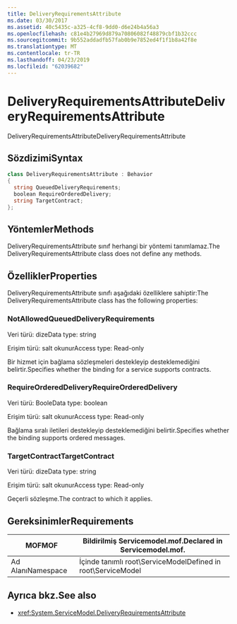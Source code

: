 ```yaml
---
title: DeliveryRequirementsAttribute
ms.date: 03/30/2017
ms.assetid: 40c5435c-a325-4cf8-9dd0-d6e24b4a56a3
ms.openlocfilehash: c81e4b27969d879a70806082f48879cbf1b32ccc
ms.sourcegitcommit: 9b552addadfb57fab0b9e7852ed4f1f1b8a42f8e
ms.translationtype: MT
ms.contentlocale: tr-TR
ms.lasthandoff: 04/23/2019
ms.locfileid: "62039682"
---
```

# <a name="deliveryrequirementsattribute"></a><span data-ttu-id="c3dd8-102">DeliveryRequirementsAttribute</span><span class="sxs-lookup"><span data-stu-id="c3dd8-102">DeliveryRequirementsAttribute</span></span>
<span data-ttu-id="c3dd8-103">DeliveryRequirementsAttribute</span><span class="sxs-lookup"><span data-stu-id="c3dd8-103">DeliveryRequirementsAttribute</span></span>  
  
## <a name="syntax"></a><span data-ttu-id="c3dd8-104">Sözdizimi</span><span class="sxs-lookup"><span data-stu-id="c3dd8-104">Syntax</span></span>  
  
```csharp
class DeliveryRequirementsAttribute : Behavior  
{  
  string QueuedDeliveryRequirements;  
  boolean RequireOrderedDelivery;  
  string TargetContract;  
};  
```  
  
## <a name="methods"></a><span data-ttu-id="c3dd8-105">Yöntemler</span><span class="sxs-lookup"><span data-stu-id="c3dd8-105">Methods</span></span>  
 <span data-ttu-id="c3dd8-106">DeliveryRequirementsAttribute sınıf herhangi bir yöntemi tanımlamaz.</span><span class="sxs-lookup"><span data-stu-id="c3dd8-106">The DeliveryRequirementsAttribute class does not define any methods.</span></span>  
  
## <a name="properties"></a><span data-ttu-id="c3dd8-107">Özellikler</span><span class="sxs-lookup"><span data-stu-id="c3dd8-107">Properties</span></span>  
 <span data-ttu-id="c3dd8-108">DeliveryRequirementsAttribute sınıfı aşağıdaki özelliklere sahiptir:</span><span class="sxs-lookup"><span data-stu-id="c3dd8-108">The DeliveryRequirementsAttribute class has the following properties:</span></span>  
  
### <a name="queueddeliveryrequirements"></a><span data-ttu-id="c3dd8-109">NotAllowed</span><span class="sxs-lookup"><span data-stu-id="c3dd8-109">QueuedDeliveryRequirements</span></span>  
 <span data-ttu-id="c3dd8-110">Veri türü: dize</span><span class="sxs-lookup"><span data-stu-id="c3dd8-110">Data type: string</span></span>  
  
 <span data-ttu-id="c3dd8-111">Erişim türü: salt okunur</span><span class="sxs-lookup"><span data-stu-id="c3dd8-111">Access type: Read-only</span></span>  
  
 <span data-ttu-id="c3dd8-112">Bir hizmet için bağlama sözleşmeleri destekleyip desteklemediğini belirtir.</span><span class="sxs-lookup"><span data-stu-id="c3dd8-112">Specifies whether the binding for a service supports contracts.</span></span>  
  
### <a name="requireordereddelivery"></a><span data-ttu-id="c3dd8-113">RequireOrderedDelivery</span><span class="sxs-lookup"><span data-stu-id="c3dd8-113">RequireOrderedDelivery</span></span>  
 <span data-ttu-id="c3dd8-114">Veri türü: Boole</span><span class="sxs-lookup"><span data-stu-id="c3dd8-114">Data type: boolean</span></span>  
  
 <span data-ttu-id="c3dd8-115">Erişim türü: salt okunur</span><span class="sxs-lookup"><span data-stu-id="c3dd8-115">Access type: Read-only</span></span>  
  
 <span data-ttu-id="c3dd8-116">Bağlama sıralı iletileri destekleyip desteklemediğini belirtir.</span><span class="sxs-lookup"><span data-stu-id="c3dd8-116">Specifies whether the binding supports ordered messages.</span></span>  
  
### <a name="targetcontract"></a><span data-ttu-id="c3dd8-117">TargetContract</span><span class="sxs-lookup"><span data-stu-id="c3dd8-117">TargetContract</span></span>  
 <span data-ttu-id="c3dd8-118">Veri türü: dize</span><span class="sxs-lookup"><span data-stu-id="c3dd8-118">Data type: string</span></span>  
  
 <span data-ttu-id="c3dd8-119">Erişim türü: salt okunur</span><span class="sxs-lookup"><span data-stu-id="c3dd8-119">Access type: Read-only</span></span>  
  
 <span data-ttu-id="c3dd8-120">Geçerli sözleşme.</span><span class="sxs-lookup"><span data-stu-id="c3dd8-120">The contract to which it applies.</span></span>  
  
## <a name="requirements"></a><span data-ttu-id="c3dd8-121">Gereksinimler</span><span class="sxs-lookup"><span data-stu-id="c3dd8-121">Requirements</span></span>  
  
|<span data-ttu-id="c3dd8-122">MOF</span><span class="sxs-lookup"><span data-stu-id="c3dd8-122">MOF</span></span>|<span data-ttu-id="c3dd8-123">Bildirilmiş Servicemodel.mof.</span><span class="sxs-lookup"><span data-stu-id="c3dd8-123">Declared in Servicemodel.mof.</span></span>|  
|---------|-----------------------------------|  
|<span data-ttu-id="c3dd8-124">Ad Alanı</span><span class="sxs-lookup"><span data-stu-id="c3dd8-124">Namespace</span></span>|<span data-ttu-id="c3dd8-125">İçinde tanımlı root\ServiceModel</span><span class="sxs-lookup"><span data-stu-id="c3dd8-125">Defined in root\ServiceModel</span></span>|  
  
## <a name="see-also"></a><span data-ttu-id="c3dd8-126">Ayrıca bkz.</span><span class="sxs-lookup"><span data-stu-id="c3dd8-126">See also</span></span>

- <xref:System.ServiceModel.DeliveryRequirementsAttribute>
